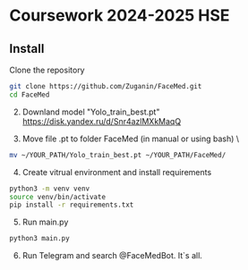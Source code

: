 # Coursework 2024-2025 HSE
## Install
Clone the repository 
```bash
git clone https://github.com/Zuganin/FaceMed.git
cd FaceMed
```
2. Downland model "Yolo_train_best.pt" https://disk.yandex.ru/d/Snr4azlMXkMaqQ

3. Move file .pt to folder FaceMed (in manual or using bash) \\
```bash
mv ~/YOUR_PATH/Yolo_train_best.pt ~/YOUR_PATH/FaceMed/
```
4. Create vitrual environment and install requirements
```bash
python3 -m venv venv
source venv/bin/activate
pip install -r requirements.txt
```
5. Run main.py
```bash
python3 main.py
```
6. Run Telegram and search @FaceMedBot. It`s all.